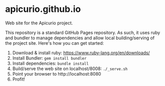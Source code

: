# apicurio.github.io
Web site for the Apicurio project.

This repository is a standard GitHub Pages repository.  As such, it uses ruby and bundler 
to manage dependencies and allow local building/serving of the project site.  Here's how 
you can get started:

1) Download & install ruby:  https://www.ruby-lang.org/en/downloads/
2) Install Bundler:  `gem install bundler`
3) Install dependencies: `bundle install`
4) Build/serve the web site on localhost/8008: `./_serve.sh`
5) Point your browser to http://localhost:8080
6) Profit!
